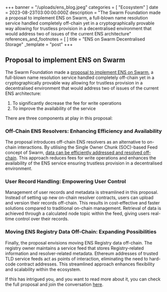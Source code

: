 +++
banner = "/uploads/ens_blog.jpeg"
categories = [ "Ecosystem" ]
date = 2023-08-23T03:00:00.000Z
description = "The Swarm Foundation made a proposal to implement ENS on Swarm, a full-blown name resolution service handled completely off-chain yet in a cryptographically provable way allowing for trustless provision in a decentralised environment that would address two of issues of the current ENS architecture"
references_and_footnotes = [ ]
title = "ENS on Swarm Decentralised Storage"
_template = "post"
+++

## Proposal to implement ENS on Swarm

The Swarm Foundation made a [proposal to implement ENS on Swarm](https://discuss.ens.domains/t/ens-on-swarm-decentralized-storage/17642), a full-blown name resolution service handled completely off-chain yet in a cryptographically provable way allowing for trustless provision in a decentralised environment that would address two of issues of the current ENS architecture: 
1. To significantly decrease the fee for write operations
2. To improve the availability of the service

There are three components at play in this proposal: 

### Off-Chain ENS Resolvers: Enhancing Efficiency and Availability

The proposal introduces off-chain ENS resolvers as an alternative to on-chain interactions. By utilising the Single Owner Chunk (SOC)-based Feed concept of Swarm, [data can be efficiently addressed and resolved off-chain](https://github.com/fairDataSociety/fdp-contracts/blob/feat/signatures/contracts/signatures/SocSig.sol). This approach reduces fees for write operations and enhances the availability of the ENS service ensuring trustless provision in a decentralised environment.

### User Record Handling: Empowering User Control

Management of user records and metadata is streamlined in this proposal. Instead of setting up new on-chain resolver contracts, users can upload and version their records off-chain. This results in cost-effective and faster solutions compared to traditional on-chain management. Retrieval of data is achieved through a calculated node topic within the feed, giving users real-time control over their records.

### Moving ENS Registry Data Off-Chain: Expanding Possibilities

Finally, the proposal envisions moving ENS Registry data off-chain. The registry owner maintains a service feed that stores Registry-related information and resolver-related metadata. Ethereum addresses of trusted TLD service feeds act as points of interaction, eliminating the need to hard-code contract addresses. This streamlined approach enhances flexibility and scalability within the ecosystem.

If this has intrigued you, and you want to read more about it, you can check the full proposal and join the conversation [here](https://discuss.ens.domains/t/ens-on-swarm-decentralized-storage/17642). 